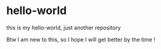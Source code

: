 # hello-world
this is my hello-world, just another repository

Btw I am new to this, so I hope I will get better by the time ! 
